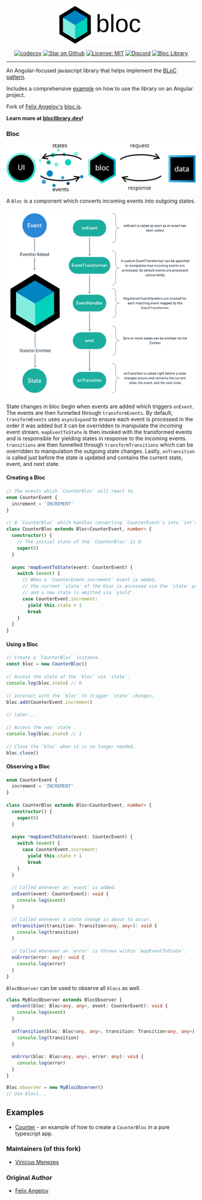 <p align="center">
<img src="https://raw.githubusercontent.com/felangel/bloc/master/docs/assets/bloc_logo_full.png" height="100" alt="Bloc" />
</p>

<p align="center">
<a href="https://codecov.io/gh/felangel/bloc.js"><img src="https://codecov.io/gh/felangel/bloc.js/branch/master/graph/badge.svg" alt="codecov"></a>
<a href="https://github.com/ViniciusM2/ts-bloc"><img src="https://img.shields.io/github/stars/ViniciusM2/ts-bloc.svg?style=flat&logo=github&colorB=deeppink&label=stars" alt="Star on Github"></a>
<a href="https://opensource.org/licenses/MIT"><img src="https://img.shields.io/badge/license-MIT-purple.svg" alt="License: MIT"></a>
<a href="https://discord.gg/Hc5KD3g"><img src="https://img.shields.io/discord/649708778631200778.svg?logo=discord&color=blue" alt="Discord"></a>
<a href="https://github.com/felangel/bloc"><img src="https://tinyurl.com/bloc-library" alt="Bloc Library"></a>
</p>

---

An Angular-focused javascript library that helps implement the [BLoC pattern](https://www.didierboelens.com/2018/08/reactive-programming---streams---bloc).

Includes a comprehensive [example](https://github.com/ViniciusM2/ts-bloc/tree/main/example) on how to use the library on an Angular project.

Fork of [Felix Angelov's](https://github.com/felangel) [bloc.js](https://github.com/ViniciusM2/ts-bloc).


**Learn more at [bloclibrary.dev](https://bloclibrary.dev)!**

### Bloc

![Bloc Architecture](https://raw.githubusercontent.com/felangel/bloc/master/docs/assets/bloc_architecture_full.png)

A `Bloc` is a component which converts incoming events into outgoing states.

![Bloc Flow](https://raw.githubusercontent.com/felangel/bloc/master/docs/assets/bloc_flow.png)

State changes in bloc begin when events are added which triggers `onEvent`. The events are then funnelled through `transformEvents`. By default, `transformEvents` uses `asyncExpand` to ensure each event is processed in the order it was added but it can be overridden to manipulate the incoming event stream. `mapEventToState` is then invoked with the transformed events and is responsible for yielding states in response to the incoming events. `transitions` are then funnelled through `transformTransitions` which can be overridden to manipulation the outgoing state changes. Lastly, `onTransition` is called just before the state is updated and contains the current state, event, and next state.

#### Creating a Bloc

```ts
// The events which `CounterBloc` will react to.
enum CounterEvent {
  increment = 'INCREMENT'
}

// A `CounterBloc` which handles converting `CounterEvent`s into `int`s.
class CounterBloc extends Bloc<CounterEvent, number> {
  constructor() {
    // The initial state of the `CounterBloc` is 0.
    super(0)
  }

  async *mapEventToState(event: CounterEvent) {
    switch (event) {
      // When a `CounterEvent.increment` event is added,
      // the current `state` of the bloc is accessed via the `state` property
      // and a new state is emitted via `yield`.
      case CounterEvent.increment:
        yield this.state + 1
        break
    }
  }
}
```

#### Using a Bloc

```ts
// Create a `CounterBloc` instance.
const bloc = new CounterBloc()

// Access the state of the `bloc` via `state`.
console.log(bloc.state) // 0

// Interact with the `bloc` to trigger `state` changes.
bloc.add(CounterEvent.increment)

// later...

// Access the new `state`.
console.log(bloc.state) // 1

// Close the `bloc` when it is no longer needed.
bloc.close()
```

#### Observing a Bloc

```ts
enum CounterEvent {
  increment = 'INCREMENT'
}

class CounterBloc extends Bloc<CounterEvent, number> {
  constructor() {
    super(0)
  }

  async *mapEventToState(event: CounterEvent) {
    switch (event) {
      case CounterEvent.increment:
        yield this.state + 1
        break
    }
  }

  // Called whenever an `event` is added.
  onEvent(event: CounterEvent): void {
    console.log(event)
  }

  // Called whenever a state change is about to occur.
  onTransition(transition: Transition<any, any>): void {
    console.log(transition)
  }

  // Called whenever an `error` is thrown within `mapEventToState`.
  onError(error: any): void {
    console.log(error)
  }
}
```

`BlocObserver` can be used to observe all `blocs` as well.

```ts
class MyBlocObserver extends BlocObserver {
  onEvent(bloc: Bloc<any, any>, event: CounterEvent): void {
    console.log(event)
  }

  onTransition(bloc: Bloc<any, any>, transition: Transition<any, any>): void {
    console.log(transition)
  }

  onError(bloc: Bloc<any, any>, error: any): void {
    console.log(error)
  }
}
```

```ts
Bloc.observer = new MyBlocObserver()
// Use blocs...
```

## Examples

- [Counter](https://github.com/felangel/bloc.js/tree/master/packages/bloc/example) - an example of how to create a `CounterBloc` in a pure typescript app.

### Maintainers (of this fork)
- [Vinicius Menezes](https://github.com/ViniciusM2)
### Original Author

- [Felix Angelov](https://github.com/felangel)

